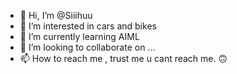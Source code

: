 - 👋 Hi, I’m @Siiihuu
- 👀 I’m interested in cars and bikes
- 🌱 I’m currently learning AIML
- 💞️ I’m looking to collaborate on ...
- 📫 How to reach me , trust me u cant reach me. 🙃

<!---
Siiihuu/Siiihuu is a ✨ special ✨ repository because its `README.md` (this file) appears on your GitHub profile.
You can click the Preview link to take a look at your changes.
--->
